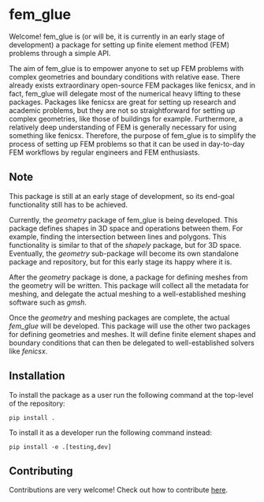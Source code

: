 # fem_glue

Welcome! fem_glue is (or will be, it is currently in an early stage of development) a package for setting up finite element method (FEM) problems through a simple API.

The aim of fem_glue is to empower anyone to set up FEM problems with complex geometries and boundary conditions with relative ease.
There already exists extraordinary open-source FEM packages like fenicsx, and in fact, fem_glue will delegate most of the numerical heavy lifting to these packages.
Packages like fenicsx are great for setting up research and academic problems, but they are not so straightforward for setting up complex geometries, like those of buildings for example.
Furthermore, a relatively deep understanding of FEM is generally necessary for using something like fenicsx.
Therefore, the purpose of fem_glue is to simplify the process of setting up FEM problems so that it can be used in day-to-day FEM workflows by regular engineers and FEM enthusiasts.


## Note

This package is still at an early stage of development, so its end-goal functionality still has to be achieved.

Currently, the _geometry_ package of fem_glue is being developed.
This package defines shapes in 3D space and operations between them.
For example, finding the intersection between lines and polygons.
This functionality is similar to that of the _shapely_ package, but for 3D space.
Eventually, the _geometry_ sub-package will become its own standalone package and repository, but for this early stage its happy where it is.

After the _geometry_ package is done, a package for defining meshes from the geometry will be written.
This package will collect all the metadata for meshing, and delegate the actual meshing to a well-established meshing software such as _gmsh_.

Once the _geometry_ and meshing packages are complete, the actual _fem_glue_ will be developed.
This package will use the other two packages for defining geometries and meshes.
It will define finite element shapes and boundary conditions that can then be delegated to well-established solvers like _fenicsx_.


## Installation

To install the package as a user run the following command at the top-level of the repository:

```shell
pip install .
```

To install it as a developer run the following command instead:

```shell
pip install -e .[testing,dev]
```


## Contributing

Contributions are very welcome!
Check out how to contribute [here](CONTRIBUTING.md).
